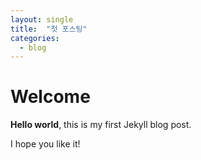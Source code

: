 ```yaml
---
layout: single
title:  "첫 포스팅"
categories:
  - blog
---
```


# Welcome

**Hello world**, this is my first Jekyll blog post.

I hope you like it!